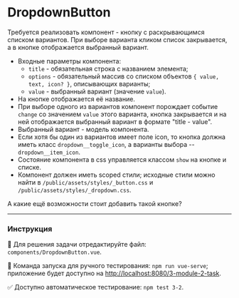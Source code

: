 # DropdownButton

Требуется реализовать компонент - кнопку с раскрывающимся списком вариантов. При выборе варианта кликом список закрывается, а в кнопке отображается выбранный вариант. 
- Входные параметры компонента:
    - `title` - обязательная строка с названием элемента;
    - `options` - обязательный массив со списком объектов `{ value, text, icon? }`, описывающих варианты;
    - `value` - выбранный вариант (значение `value`).
- На кнопке отображается её название.  
- При выборе одного из вариантов компонент порождает событие `change` со значением `value` этого варианта, кнопка закрывается и на ней отображается выбранный вариант в формате "title - value".
- Выбранный вариант - модель компонента.
- Если хотя бы один из вариантов имеет поле icon, то кнопка должна иметь класс `dropdown__toggle_icon`, а варианты выбора -- `dropdown__item_icon`.
- Состояние компонента в css управляется классом `show` на кнопке и списке.
- Компонент должен иметь scoped стили; исходные стили можно найти в `/public/assets/styles/_button.css` и `/public/assets/styles/_dropdown.css`.

А какие ещё возможности стоит добавить такой кнопке?

---

### Инструкция

📝 Для решения задачи отредактируйте файл: `components/DropdownButton.vue`.

🚀 Команда запуска для ручного тестирования: `npm run vue-serve`;<br>
приложение будет доступно на [http://localhost:8080/3-module-2-task](http://localhost:8080/3-module-2-task).

✅ Доступно автоматическое тестирование: `npm test 3-2`.
